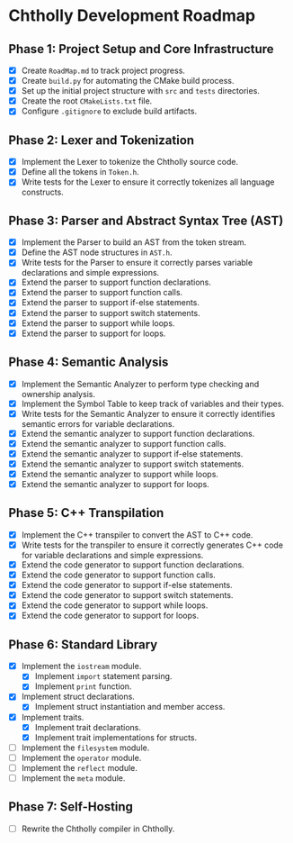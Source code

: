 # Chtholly Development Roadmap

## Phase 1: Project Setup and Core Infrastructure

- [x] Create `RoadMap.md` to track project progress.
- [x] Create `build.py` for automating the CMake build process.
- [x] Set up the initial project structure with `src` and `tests` directories.
- [x] Create the root `CMakeLists.txt` file.
- [x] Configure `.gitignore` to exclude build artifacts.

## Phase 2: Lexer and Tokenization

- [x] Implement the Lexer to tokenize the Chtholly source code.
- [x] Define all the tokens in `Token.h`.
- [x] Write tests for the Lexer to ensure it correctly tokenizes all language constructs.

## Phase 3: Parser and Abstract Syntax Tree (AST)

- [x] Implement the Parser to build an AST from the token stream.
- [x] Define the AST node structures in `AST.h`.
- [x] Write tests for the Parser to ensure it correctly parses variable declarations and simple expressions.
- [x] Extend the parser to support function declarations.
- [x] Extend the parser to support function calls.
- [x] Extend the parser to support if-else statements.
- [x] Extend the parser to support switch statements.
- [x] Extend the parser to support while loops.
- [x] Extend the parser to support for loops.

## Phase 4: Semantic Analysis

- [x] Implement the Semantic Analyzer to perform type checking and ownership analysis.
- [x] Implement the Symbol Table to keep track of variables and their types.
- [x] Write tests for the Semantic Analyzer to ensure it correctly identifies semantic errors for variable declarations.
- [x] Extend the semantic analyzer to support function declarations.
- [x] Extend the semantic analyzer to support function calls.
- [x] Extend the semantic analyzer to support if-else statements.
- [x] Extend the semantic analyzer to support switch statements.
- [x] Extend the semantic analyzer to support while loops.
- [x] Extend the semantic analyzer to support for loops.

## Phase 5: C++ Transpilation

- [x] Implement the C++ transpiler to convert the AST to C++ code.
- [x] Write tests for the transpiler to ensure it correctly generates C++ code for variable declarations and simple expressions.
- [x] Extend the code generator to support function declarations.
- [x] Extend the code generator to support function calls.
- [x] Extend the code generator to support if-else statements.
- [x] Extend the code generator to support switch statements.
- [x] Extend the code generator to support while loops.
- [x] Extend the code generator to support for loops.

## Phase 6: Standard Library

- [x] Implement the `iostream` module.
  - [x] Implement `import` statement parsing.
  - [x] Implement `print` function.
- [x] Implement struct declarations.
  - [x] Implement struct instantiation and member access.
- [x] Implement traits.
  - [x] Implement trait declarations.
  - [x] Implement trait implementations for structs.
- [ ] Implement the `filesystem` module.
- [ ] Implement the `operator` module.
- [ ] Implement the `reflect` module.
- [ ] Implement the `meta` module.

## Phase 7: Self-Hosting

- [ ] Rewrite the Chtholly compiler in Chtholly.
